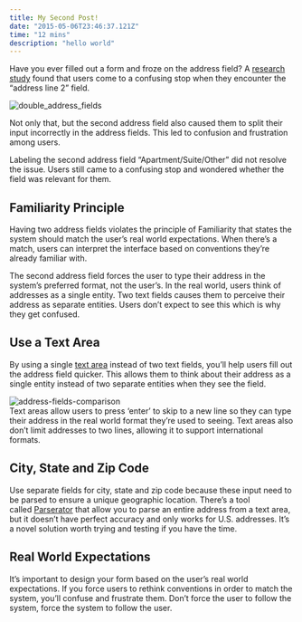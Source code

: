 ```yaml
---
title: My Second Post!
date: "2015-05-06T23:46:37.121Z"
time: "12 mins"
description: "hello world"
---
```


Have you ever filled out a form and froze on the address field? A [research study](https://baymard.com/blog/address-line-2) found that users come to a confusing stop when they encounter the “address line 2” field.

![double_address_fields](http://uxmovement.com/wp-content/uploads/2018/11/double_address_fields.png)

Not only that, but the second address field also caused them to split their input incorrectly in the address fields. This led to confusion and frustration among users.

Labeling the second address field “Apartment/Suite/Other” did not resolve the issue. Users still came to a confusing stop and wondered whether the field was relevant for them.

Familiarity Principle
---------------------

Having two address fields violates the principle of Familiarity that states the system should match the user’s real world expectations. When there’s a match, users can interpret the interface based on conventions they’re already familiar with.

The second address field forces the user to type their address in the system’s preferred format, not the user’s. In the real world, users think of addresses as a single entity. Two text fields causes them to perceive their address as separate entities. Users don’t expect to see this which is why they get confused.

Use a Text Area
---------------

By using a single [text area](https://www.w3schools.com/tags/tag_textarea.asp) instead of two text fields, you’ll help users fill out the address field quicker. This allows them to think about their address as a single entity instead of two separate entities when they see the field.

![address-fields-comparison](http://uxmovement.com/wp-content/uploads/2018/11/address-fields-comparison.png)  
Text areas allow users to press ‘enter’ to skip to a new line so they can type their address in the real world format they’re used to seeing. Text areas also don’t limit addresses to two lines, allowing it to support international formats.

City, State and Zip Code
------------------------

Use separate fields for city, state and zip code because these input need to be parsed to ensure a unique geographic location. There’s a tool called [Parserator](https://parserator.datamade.us/usaddress) that allow you to parse an entire address from a text area, but it doesn’t have perfect accuracy and only works for U.S. addresses. It’s a novel solution worth trying and testing if you have the time.

Real World Expectations
-----------------------

It’s important to design your form based on the user’s real world expectations. If you force users to rethink conventions in order to match the system, you’ll confuse and frustrate them. Don’t force the user to follow the system, force the system to follow the user.
